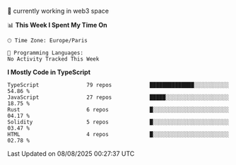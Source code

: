 🔭 currently working in web3 space

<!--START_SECTION:waka-->
📊 **This Week I Spent My Time On** 

```text
🕑︎ Time Zone: Europe/Paris

💬 Programming Languages: 
No Activity Tracked This Week
```

**I Mostly Code in TypeScript** 

```text
TypeScript               79 repos            ██████████████░░░░░░░░░░░   54.86 % 
JavaScript               27 repos            █████░░░░░░░░░░░░░░░░░░░░   18.75 % 
Rust                     6 repos             █░░░░░░░░░░░░░░░░░░░░░░░░   04.17 % 
Solidity                 5 repos             █░░░░░░░░░░░░░░░░░░░░░░░░   03.47 % 
HTML                     4 repos             █░░░░░░░░░░░░░░░░░░░░░░░░   02.78 % 
```




 Last Updated on 08/08/2025 00:27:37 UTC
<!--END_SECTION:waka-->
